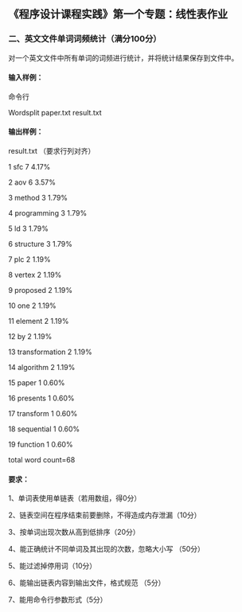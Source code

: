 ## 《程序设计课程实践》第一个专题：线性表作业

 

### 二、英文文件单词词频统计（满分100分）

对一个英文文件中所有单词的词频进行统计，并将统计结果保存到文件中。

#### 输入样例：

命令行

Wordsplit paper.txt result.txt

 

#### 输出样例：

result.txt  （要求行列对齐）

  1 sfc           7 4.17%

  2 aov          6 3.57%

  3 method         3 1.79%

  4 programming      3 1.79%

  5 ld            3 1.79%

  6 structure        3 1.79%

  7 plc           2 1.19%

  8 vertex          2 1.19%

  9 proposed         2 1.19%

 10 one          2 1.19%

 11 element        2 1.19%

 12 by           2 1.19%

 13 transformation      2 1.19%

 14 algorithm        2 1.19%

 15 paper          1 0.60%

 16 presents        1 0.60%

 17 transform       1 0.60%

 18 sequential       1 0.60%

 19 function        1 0.60%

total word count=68

 

 

####  要求：

1、单词表使用单链表（若用数组，得0分）

2、链表空间在程序结束前要删除，不得造成内存泄漏（10分）

3、按单词出现次数从高到低排序（20分）

4、能正确统计不同单词及其出现的次数，忽略大小写 （50分）

5、能过滤掉停用词（10分）

6、能输出链表内容到输出文件，格式规范 （5分）

7、能用命令行参数形式（5分）

 

 
